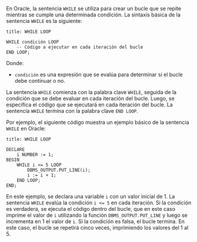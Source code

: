 En Oracle, la sentencia `WHILE` se utiliza para crear un bucle que se repite mientras se cumple una determinada condición. La sintaxis básica de la sentencia `WHILE` es la siguiente:

```ad-important
title: WHILE LOOP
```
```
WHILE condición LOOP
    -- Código a ejecutar en cada iteración del bucle
END LOOP;
```

Donde:

-   `condición` es una expresión que se evalúa para determinar si el bucle debe continuar o no.

La sentencia `WHILE` comienza con la palabra clave `WHILE`, seguida de la condición que se debe evaluar en cada iteración del bucle. Luego, se especifica el código que se ejecutará en cada iteración del bucle. La sentencia `WHILE` termina con la palabra clave `END LOOP`.

Por ejemplo, el siguiente código muestra un ejemplo básico de la sentencia `WHILE` en Oracle:

```ad-example
title: WHILE LOOP
```
```
DECLARE
    i NUMBER := 1;
BEGIN
    WHILE i <= 5 LOOP
        DBMS_OUTPUT.PUT_LINE(i);
        i := i + 1;
    END LOOP;
END;
```

En este ejemplo, se declara una variable `i` con un valor inicial de 1. La sentencia `WHILE` evalúa la condición `i <= 5` en cada iteración. Si la condición es verdadera, se ejecuta el código dentro del bucle, que en este caso imprime el valor de `i` utilizando la función `DBMS_OUTPUT.PUT_LINE` y luego se incrementa en 1 el valor de `i`. Si la condición es falsa, el bucle termina. En este caso, el bucle se repetirá cinco veces, imprimiendo los valores del 1 al 5.